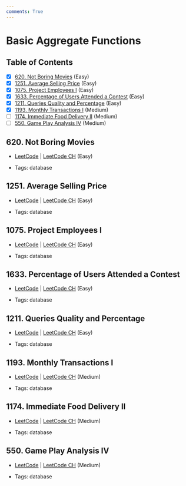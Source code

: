 ```yaml
---
comments: True
---
```


# Basic Aggregate Functions

## Table of Contents

- [x] [620. Not Boring Movies](https://leetcode.cn/problems/not-boring-movies/) (Easy)
- [x] [1251. Average Selling Price](https://leetcode.cn/problems/average-selling-price/) (Easy)
- [x] [1075. Project Employees I](https://leetcode.cn/problems/project-employees-i/) (Easy)
- [x] [1633. Percentage of Users Attended a Contest](https://leetcode.cn/problems/percentage-of-users-attended-a-contest/) (Easy)
- [x] [1211. Queries Quality and Percentage](https://leetcode.cn/problems/queries-quality-and-percentage/) (Easy)
- [x] [1193. Monthly Transactions I](https://leetcode.cn/problems/monthly-transactions-i/) (Medium)
- [ ] [1174. Immediate Food Delivery II](https://leetcode.cn/problems/immediate-food-delivery-ii/) (Medium)
- [ ] [550. Game Play Analysis IV](https://leetcode.cn/problems/game-play-analysis-iv/) (Medium)

## 620. Not Boring Movies

-   [LeetCode](https://leetcode.com/problems/not-boring-movies/) | [LeetCode CH](https://leetcode.cn/problems/not-boring-movies/) (Easy)

-   Tags: database


## 1251. Average Selling Price

-   [LeetCode](https://leetcode.com/problems/average-selling-price/) | [LeetCode CH](https://leetcode.cn/problems/average-selling-price/) (Easy)

-   Tags: database


## 1075. Project Employees I

-   [LeetCode](https://leetcode.com/problems/project-employees-i/) | [LeetCode CH](https://leetcode.cn/problems/project-employees-i/) (Easy)

-   Tags: database


## 1633. Percentage of Users Attended a Contest

-   [LeetCode](https://leetcode.com/problems/percentage-of-users-attended-a-contest/) | [LeetCode CH](https://leetcode.cn/problems/percentage-of-users-attended-a-contest/) (Easy)

-   Tags: database


## 1211. Queries Quality and Percentage

-   [LeetCode](https://leetcode.com/problems/queries-quality-and-percentage/) | [LeetCode CH](https://leetcode.cn/problems/queries-quality-and-percentage/) (Easy)

-   Tags: database


## 1193. Monthly Transactions I

-   [LeetCode](https://leetcode.com/problems/monthly-transactions-i/) | [LeetCode CH](https://leetcode.cn/problems/monthly-transactions-i/) (Medium)

-   Tags: database


## 1174. Immediate Food Delivery II

-   [LeetCode](https://leetcode.com/problems/immediate-food-delivery-ii/) | [LeetCode CH](https://leetcode.cn/problems/immediate-food-delivery-ii/) (Medium)

-   Tags: database


## 550. Game Play Analysis IV

-   [LeetCode](https://leetcode.com/problems/game-play-analysis-iv/) | [LeetCode CH](https://leetcode.cn/problems/game-play-analysis-iv/) (Medium)

-   Tags: database
